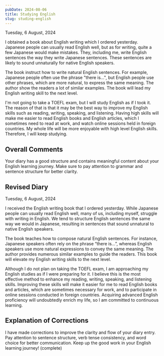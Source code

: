 ```yaml
---
pubDate: 2024-08-06
title: Studying English
slug: studing-english
---
```


Tuesday, 6 August, 2024

I obtained a book about English writing which I ordered yesterday. Japanese people can usually read English well, but as for writing, quite a few Japanese would make mistakes. They, including me, write English sentences the way they write Japanese sentences. These sentences are likely to sound unnaturally for native English speakers.

The book instruct how to write natural English sentences. For example, Japanese people often use the phrase "there is...", but English people use other phrases, which are more natural, to express the same meaning. The author show the readers a lot of similar examples. The book will lead my English writing skill to the next level.

I'm not going to take a TOEFL exam, but I will study English as if I took it. The reason of that is that it may be the best way to improve my English skills such as reading, writing, speaking, and listening. Having high skills will make me easier to read English books and English articles, which I sometimes need to read at work, and watch online sessions held in foreign countries. My whole life will be more enjoyable with high level English skills. Therefore, I will keep studying.

## Overall Comments
Your diary has a good structure and contains meaningful content about your English learning journey. Make sure to pay attention to grammar and sentence structure for better clarity.

## Revised Diary
Tuesday, 6 August, 2024

I received the English writing book that I ordered yesterday. While Japanese people can usually read English well, many of us, including myself, struggle with writing in English. We tend to structure English sentences the same way we would in Japanese, resulting in sentences that sound unnatural to native English speakers.

The book teaches how to compose natural English sentences. For instance, Japanese speakers often rely on the phrase “there is…”, whereas English speakers use more natural expressions to convey the same meaning. The author provides numerous similar examples to guide the readers. This book will elevate my English writing skills to the next level.

Although I do not plan on taking the TOEFL exam, I am approaching my English studies as if I were preparing for it. I believe this is the most effective method to enhance my reading, writing, speaking, and listening skills. Improving these skills will make it easier for me to read English books and articles, which are sometimes necessary for work, and to participate in online sessions conducted in foreign countries. Acquiring advanced English proficiency will undoubtedly enrich my life, so I am committed to continuous learning.

## Explanation of Corrections
I have made corrections to improve the clarity and flow of your diary entry. Pay attention to sentence structure, verb tense consistency, and word choice for better communication. Keep up the good work in your English learning journey! (complete)